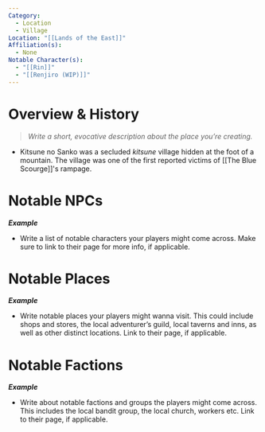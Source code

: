 ```yaml
---
Category:
  - Location
  - Village
Location: "[[Lands of the East]]"
Affiliation(s):
  - None
Notable Character(s):
  - "[[Rin]]"
  - "[[Renjiro (WIP)]]"
---
```

# Overview & History

> *Write a short, evocative description about the place you’re creating.*

- Kitsune no Sanko was a secluded *kitsune* village hidden at the foot of a mountain. The village was one of the first reported victims of [[The Blue Scourge]]'s rampage.
# Notable NPCs

***Example***
- Write a list of notable characters your players might come across. Make sure to link to their page for more info, if applicable.
# Notable Places

***Example***
 - Write notable places your players might wanna visit. This could include shops and stores, the local adventurer’s guild, local taverns and inns, as well as other distinct locations. Link to their page, if applicable.

# Notable Factions

***Example***
- Write about notable factions and groups the players might come across. This includes the local bandit group, the local church, workers etc. Link to their page, if applicable.



